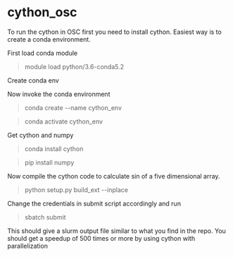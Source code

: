 # cython_osc
To run the cython in OSC first you need to install cython.
Easiest way is to create a conda environment.

First load conda module

> module load python/3.6-conda5.2

Create conda env

Now invoke the conda environment

> conda create --name cython_env

> conda activate cython_env


Get cython and numpy

> conda install cython

> pip install numpy


Now compile the cython code to calculate sin of a five dimensional array.

> python setup.py build_ext --inplace

Change the credentials in submit script accordingly and run

> sbatch submit

This should give a slurm output file similar to what you find in the repo. 
You should get a speedup of 500 times or more by using cython with parallelization
